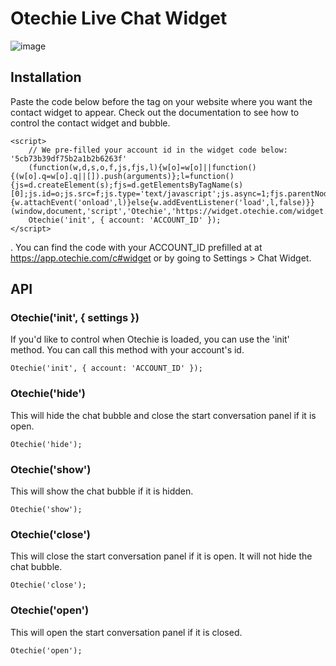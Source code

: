 # Otechie Live Chat Widget

![image](https://user-images.githubusercontent.com/16690226/135666011-676b95b0-c83d-4cb7-8fab-560d0bb2f5de.png)


## Installation 
Paste the code below before the </head> tag on your website where you want the contact widget to appear. Check out the documentation to see how to control the contact widget and bubble.
```
<script>
    // We pre-filled your account id in the widget code below: '5cb73b39df75b2a1b2b6263f'
    (function(w,d,s,o,f,js,fjs,l){w[o]=w[o]||function(){(w[o].q=w[o].q||[]).push(arguments)};l=function(){js=d.createElement(s);fjs=d.getElementsByTagName(s)[0];js.id=o;js.src=f;js.type='text/javascript';js.async=1;fjs.parentNode.insertBefore(js,fjs)};if(w.attachEvent){w.attachEvent('onload',l)}else{w.addEventListener('load',l,false)}}(window,document,'script','Otechie','https://widget.otechie.com/widget.js'));
    Otechie('init', { account: 'ACCOUNT_ID' });
</script>
```
.
You can find the code with your ACCOUNT_ID prefilled at at https://app.otechie.com/c#widget or by going to Settings > Chat Widget.


## API 
### Otechie('init',  { settings })
If you'd like to control when Otechie is loaded, you can use the 'init' method. You can call this method with your account's id.
```
Otechie('init', { account: 'ACCOUNT_ID' });
```

### Otechie('hide')
This will hide the chat bubble and close the start conversation panel if it is open.
```
Otechie('hide');
```

### Otechie('show')
This will show the chat bubble if it is hidden.
```
Otechie('show');
```

### Otechie('close')
This will close the start conversation panel if it is open. It will not hide the chat bubble.
```
Otechie('close');
```


### Otechie('open')
This will open the start conversation panel if it is closed.
```
Otechie('open');
```
